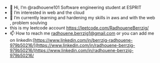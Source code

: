 - 👋 Hi, I’m @radhouene101 Software engineering student at ESPRIT 
- 👀 I’m interested in web and the cloud
- 🌱 I’m currently learning and hardening my skills in aws and with the web , problem soulving
-    this is my leetcode account  https://leetcode.com/RadhoueneBerrzig/
- 📫 How to reach me radhouene.berrzig1@gmail.com or you can add me on linkedIn:[https://www.linkedin.com/in/berrzig-radhouene-979b50216/](https://www.linkedin.com/in/radhouene-berrzig-979b50216/)https://www.linkedin.com/in/radhouene-berrzig-979b50216/
